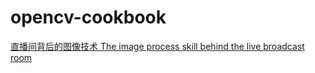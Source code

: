 # opencv-cookbook

[直播间背后的图像技术 The image process skill behind the live broadcast room](./img.md)






